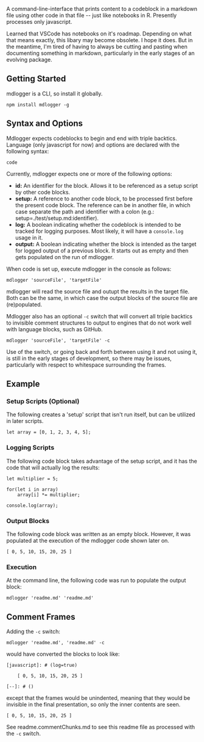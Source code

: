A command-line-interface that prints content to a codeblock in a markdown file using other code in that file -- just like notebooks in R.  Presently processes only javascript. 

Learned that VSCode has notebooks on it's roadmap.  Depending on what that means exactly, this libary may become obsolete.  I hope it does.  But in the meantime, I'm tired of having to always be cutting and pasting when documenting something in markdown, particularly in the early stages of an evolving package.
 
## Getting Started

mdlogger is a CLI, so install it globally.

    npm install mdlogger -g

## Syntax and Options

Mdlogger expects codeblocks to begin and end with triple backtics.  Language (only javascript for now) and options are declared with the following syntax:

[language]: # (option1=value,option2=value)

    code

[--]: # ()

Currently, mdlogger expects one or more of the following options:

* **id:** An identifier for the block.  Allows it to be referenced as a setup 
  script by other code blocks.
* **setup:** A reference to another code block, to be processed first before the
  present code block.  The reference can be in another file, in which case separate 
  the path and identifier with a colon (e.g.: setup=./test/setup.md:identifier).
* **log:** A boolean indicating whether the codeblock is intended to be tracked 
  for logging purposes.  Most likely, it will have a `console.log` usage in it.
* **output:** A boolean indicating whether the block is intended as the target for
  logged output of a previous block.  It starts out as empty and then gets 
  populated on the run of mdlogger.

When code is set up, execute mdlogger in the console as follows:

    mdlogger 'sourceFile', 'targetFile'

mdlogger will read the source file and outupt the results in the target file.  Both can be the same, in which case the output blocks of the source file are (re)populated.

Mdlogger also has an optional `-c` switch that will convert all triple backtics to invisible comment structures to output to engines that do not work well with language blocks, such as GitHub.

    mdlogger 'sourceFile', 'targetFile' -c

Use of the switch, or going back and forth between using it and not using it, is still in the early stages of development, so there may be issues, particularly with respect to whitespace surrounding the frames.

## Example

### Setup Scripts (Optional)

The following creates a 'setup' script that isn't run itself, but can be utilized in later scripts.

[javascript]: # (id=prerequisites)

    let array = [0, 1, 2, 3, 4, 5];

[--]: # ()

### Logging Scripts

The following code block takes advantage of the setup script, and it has the code that will actually log the results:

[javascript]: # (log=true,setup=prerequisites)

    let multiplier = 5;
    
    for(let i in array)
        array[i] *= multiplier;

    console.log(array);

[--]: # ()

### Output Blocks

The following code block was written as an empty block.  However, it was populated at the execution of the mdlogger code shown later on.

[javascript]: # (output=true)

    [ 0, 5, 10, 15, 20, 25 ]

[--]: # ()

### Execution

At the command line, the following code was run to populate the output block:

    mdlogger 'readme.md' 'readme.md'

## Comment Frames

Adding the `-c` switch:

    mdlogger 'readme.md', 'readme.md' -c

would have converted the blocks to look like:

    [javascript]: # (log=true)

        [ 0, 5, 10, 15, 20, 25 ]

    [--]: # ()

except that the frames would be unindented, meaning that they would be invisible in the final presentation, so only the inner contents are seen.

    [ 0, 5, 10, 15, 20, 25 ]

See readme.commentChunks.md to see this readme file as processed with the `-c` switch.
